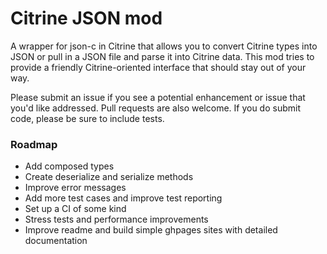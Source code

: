 # Citrine JSON mod

A wrapper for json-c in Citrine that allows you to convert Citrine types into JSON or pull in a JSON file and parse it into Citrine data. This mod tries to provide a friendly Citrine-oriented interface that should stay out of your way.

Please submit an issue if you see a potential enhancement or issue that you'd like addressed. Pull requests are also welcome. If you do submit code, please be sure to include tests.

### Roadmap
- Add composed types
- Create deserialize and serialize methods
- Improve error messages
- Add more test cases and improve test reporting
- Set up a CI of some kind
- Stress tests and performance improvements
- Improve readme and build simple ghpages sites with detailed documentation 
